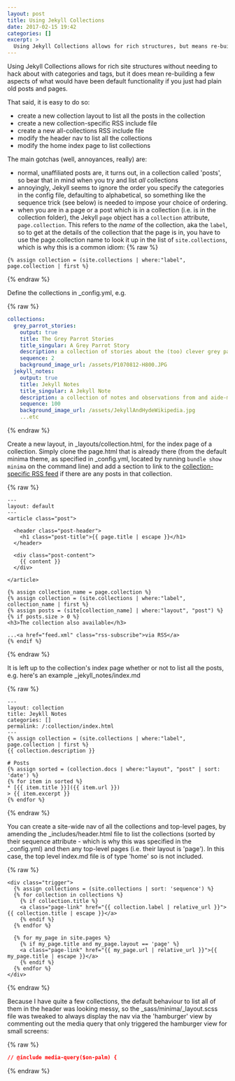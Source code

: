 ```yaml
---
layout: post
title: Using Jekyll Collections
date: 2017-02-15 19:42
categories: []
excerpt: >
  Using Jekyll Collections allows for rich structures, but means re-building a bunch of what would have been default functionality for vanilla posts and pages.
---
```

Using Jekyll Collections allows for rich site structures without needing to hack about with categories and tags, but it does mean re-building a few aspects of what would have been default functionality if you just had plain old posts and pages.

That said, it is easy to do so:

* create a new collection layout to list all the posts in the collection
* create a new collection-specific RSS include file
* create a new all-collections RSS include file
* modify the header nav to list all the collections
* modify the home index page to list collections

The main gotchas (well, annoyances, really) are:

* normal, unaffiliated posts are, it turns out, in a collection called 'posts', so bear that in mind when you try and list *all* collections
* annoyingly, Jekyll seems to ignore the order you specify the categories in the config file, defaulting to alphabetical, so something like the sequence trick (see below) is needed to impose your choice of ordering.
* when you are in a page or a post which is in a collection (i.e. is in the collection folder), the Jekyll `page` object has a `collection` attribute, `page.collection`. This refers to the _name_ of the collection, aka the `label`, so to get at the details of the collection that the page is in, you have to use the page.collection name to look it up in the list of `site.collections`, which is why this is a common idiom:
{% raw %}
```jekyll
{% assign collection = (site.collections | where:"label", page.collection | first %}
```
{% endraw %}

Define the collections in \_config.yml, e.g.

{% raw %}
```yml
collections:
  grey_parrot_stories:
    output: true
    title: The Grey Parrot Stories
    title_singular: A Grey Parrot Story
    description: a collection of stories about the (too) clever grey parrot
    sequence: 2
    background_image_url: /assets/P1070812-H800.JPG
  jekyll_notes:
    output: true
    title: Jekyll Notes
    title_singular: A Jekyll Note
    description: a collection of notes and observations from and aide-memoires for using Jekyll for the first time.
    sequence: 100
    background_image_url: /assets/JekyllAndHydeWikipedia.jpg
    ...etc
```
{% endraw %}

Create a new layout, in \_layouts/collection.html, for the index page of a collection. Simply clone the page.html that is already there (from the default minima theme, as specified in \_config.yml, located by running `bundle show minima` on the command line) and add a section to link to the [collection-specific RSS feed](2017-02-19-rss-feed-for-a-jekyll-collection) if there are any posts in that collection.

{% raw %}
```jekyll
---
layout: default
---
<article class="post">

  <header class="post-header">
    <h1 class="post-title">{{ page.title | escape }}</h1>
  </header>

  <div class="post-content">
    {{ content }}
  </div>

</article>

{% assign collection_name = page.collection %}
{% assign collection = (site.collections | where:"label", collection_name | first %}
{% assign posts = (site[collection_name] | where:"layout", "post") %}
{% if posts.size > 0 %}
<h3>The collection also available</h3>

...<a href="feed.xml" class="rss-subscribe">via RSS</a>
{% endif %}
```
{% endraw %}

It is left up to the collection's index page whether or not to list all the posts, e.g. here's an example \_jekyll_notes/index.md

{% raw %}
```jekyll
---
layout: collection
title: Jeykll Notes
categories: []
permalink: /:collection/index.html
---
{% assign collection = (site.collections | where:"label", page.collection | first %}
{{ collection.description }}

# Posts
{% assign sorted = (collection.docs | where:"layout", "post" | sort: 'date') %}
{% for item in sorted %}
* [{{ item.title }}]({{ item.url }})
> {{ item.excerpt }}
{% endfor %}
```
{% endraw %}

You can create a site-wide nav of all the collections and top-level pages, by amending the \_includes/header.html file to list the collections (sorted by their sequence attribute - which is why this was specified in the \_config.yml) and then any top-level pages (i.e. their layout is 'page'). In this case, the top level index.md file is of type 'home' so is not included.

{% raw %}
```jekyll
<div class="trigger">
  {% assign collections = (site.collections | sort: 'sequence') %}
  {% for collection in collections %}
    {% if collection.title %}
    <a class="page-link" href="{{ collection.label | relative_url }}">{{ collection.title | escape }}</a>
    {% endif %}
  {% endfor %}

  {% for my_page in site.pages %}
    {% if my_page.title and my_page.layout == 'page' %}
    <a class="page-link" href="{{ my_page.url | relative_url }}">{{ my_page.title | escape }}</a>
    {% endif %}
  {% endfor %}
</div>
```
{% endraw %}

Because I have quite a few collections, the default behaviour to list all of them in the header was looking messy, so the \_sass/minima/\_layout.scss file was tweaked to always display the nav via the 'hamburger' view by commenting out the media query that only triggered the hamburger view for small screens:

{% raw %}
```css
// @include media-query($on-palm) {
```
{% endraw %}
